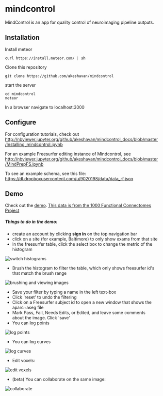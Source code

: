 # mindcontrol
MindControl is an app for quality control of neuroimaging pipeline outputs. 

## Installation

Install meteor 

```
curl https://install.meteor.com/ | sh
```

Clone this repository

```
git clone https://github.com/akeshavan/mindcontrol
```

start the server

```
cd mindcontrol
meteor
```

In a browser navigate to localhost:3000

## Configure
For configuration tutorials, check out http://nbviewer.jupyter.org/github/akeshavan/mindcontrol_docs/blob/master/Installing_mindcontrol.ipynb

For an example Freesurfer editing instance of Mindcontrol, see http://nbviewer.jupyter.org/github/akeshavan/mindcontrol_docs/blob/master/MindPrepFS.ipynb

To see an example schema, see this file: https://dl.dropboxusercontent.com/u/9020198/data/data_rf.json

## Demo

Check out the [demo](http://mindcontrol.herokuapp.com/). [This data is from the 1000 Functional Connectomes Project](http://fcon_1000.projects.nitrc.org/fcpClassic/FcpTable.html)

##### Things to do in the demo:

* create an account by clicking **sign in** on the top navigation bar
* click on a site (for example, Baltimore) to only show exams from that site
* In the freesurfer table, click the select box to change the metric of the histogram

![switch histograms](https://dl.dropboxusercontent.com/u/9020198/mindcontrol_demo_gifs/histogram_switch.gif)

* Brush the histogram to filter the table, which only shows freesurfer id's that match the brush range 

![brushing and viewing images](https://dl.dropboxusercontent.com/u/9020198/mindcontrol_demo_gifs/histogram_brushing_and_image_viewing.gif)

* Save your filter by typing a name in the left text-box
* Click 'reset' to undo the filtering
* Click on a Freesurfer subject id to open a new window that shows the aparc+aseg file
* Mark Pass, Fail, Needs Edits, or Edited, and leave some comments about the image. Click 'save'
* You can log points

![log points](https://dl.dropboxusercontent.com/u/9020198/mindcontrol_demo_gifs/logLesion.gif)

* You can log curves

![log curves](https://dl.dropboxusercontent.com/u/9020198/mindcontrol_demo_gifs/logContour.gif)

* Edit voxels:

![edit voxels](https://dl.dropboxusercontent.com/u/9020198/mindcontrol_demo_gifs/dura_edit.gif)

* (beta) You can collaborate on the same image:

![collaborate](https://dl.dropboxusercontent.com/u/9020198/mindcontrol_demo_gifs/syncedViewers.gif)

